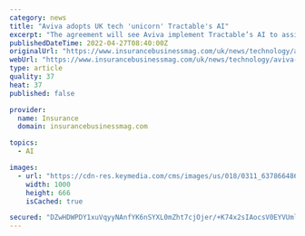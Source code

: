 ```yaml
---
category: news
title: "Aviva adopts UK tech 'unicorn' Tractable's AI"
excerpt: "The agreement will see Aviva implement Tractable’s AI to assist and guide engineers to accurately complete remote assessment of repair estimates and increase the consistency of"
publishedDateTime: 2022-04-27T08:40:00Z
originalUrl: "https://www.insurancebusinessmag.com/uk/news/technology/aviva-adopts-uk-tech-unicorn-tractables-ai-403850.aspx"
webUrl: "https://www.insurancebusinessmag.com/uk/news/technology/aviva-adopts-uk-tech-unicorn-tractables-ai-403850.aspx"
type: article
quality: 37
heat: 37
published: false

provider:
  name: Insurance
  domain: insurancebusinessmag.com

topics:
  - AI

images:
  - url: "https://cdn-res.keymedia.com/cms/images/us/018/0311_637866486952281544.jpg"
    width: 1000
    height: 666
    isCached: true

secured: "DZwHDWPDY1xuVqyyNAnfYK6nSYXL0mZht7cjOjer/+K74x2sIAocsV0EYVUmllc5utof92KmAsqnBdJ4GIqYvVdOYhzUa8jqba845dkrdoFgEaDoQTKkomrBGI1L4iCfdgS3r7P6wI5ctJTzjRHGQ8YOc8+3AMldM7CyV2P92vPYtr+/IX6qT4mLC7bb5cZc8s0vef743xTpSn1LF/sx3fJqXwEIRbrAhWH2WAt0XJWfvryYIxRFgI9PJrqNtaRjheXrq6K+maAkLZ7b48Voo5vjVspfuEAcxXXL9HhYuHwGuQHMdy1uGm3zXDl87ukGnRcMEkdvMLHy3VSaPyd5JCmescJWQTkJZwDi6rmqTxs=;3o2gwwHegiYMFTy0ixK41Q=="
---
```


